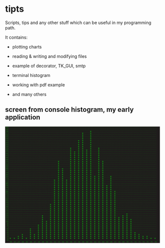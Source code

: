 # tipts
Scripts, tips and any other stuff which can be useful in my programming path.

It contains:

  - plotting charts
  
  - reading & writing and modifying files
  
  - example of decorator, TK_GUI, smtp
  
  - terminal histogram
  
  - working with pdf example
  
  - and many others

## screen from console histogram, my early application

![image](HIST/example01.png)
